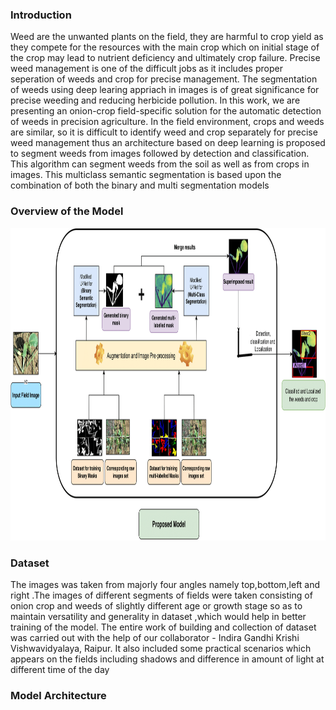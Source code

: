 ### Introduction

Weed are the unwanted plants on the field, they are harmful to crop yield as they compete for the resources with
the main crop which on initial stage of the crop may lead to nutrient deficiency and ultimately crop failure. Precise weed
management is one of the difficult jobs as it includes proper seperation of weeds and crop for precise management. The
segmentation of weeds using deep learing appriach in images is of great significance for precise weeding and reducing
herbicide pollution. In this work, we are presenting an onion-crop field-specific solution for the automatic detection of
weeds in precision agriculture. In the field environment, crops and weeds are similar, so it is difficult to identify weed
and crop separately for precise weed management thus an architecture based on deep learning is proposed to segment
weeds from images followed by detection and classification. This algorithm can segment weeds from the soil as well
as from crops in images. This multiclass semantic segmentation is based upon the combination of both the binary and multi segmentation models

### Overview of the Model

<img src= images/Overview.png  width = "1000" height = "500">


### Dataset
The images was taken from majorly four angles namely
top,bottom,left and right .The images of different segments
of fields were taken consisting of onion crop and weeds
of slightly different age or growth stage so as to maintain
versatility and generality in dataset ,which would help in
better training of the model. The entire work of building and
collection of dataset was carried out with the help of our
collaborator - Indira Gandhi Krishi Vishwavidyalaya, Raipur.
It also included some practical scenarios which appears on
the fields including shadows and difference in amount of
light at different time of the day

### Model Architecture


